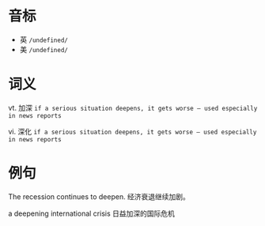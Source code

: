 # 音标

- 英 `/undefined/`
- 美 `/undefined/`

# 词义

vt. 加深
`if a serious situation deepens, it gets worse – used especially in news reports`

vi. 深化
`if a serious situation deepens, it gets worse – used especially in news reports`

# 例句

The recession continues to deepen.
经济衰退继续加剧。

a deepening international crisis
日益加深的国际危机


